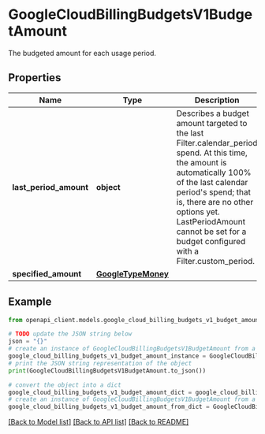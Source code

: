 # GoogleCloudBillingBudgetsV1BudgetAmount

The budgeted amount for each usage period.

## Properties

Name | Type | Description | Notes
------------ | ------------- | ------------- | -------------
**last_period_amount** | **object** | Describes a budget amount targeted to the last Filter.calendar_period spend. At this time, the amount is automatically 100% of the last calendar period&#39;s spend; that is, there are no other options yet. LastPeriodAmount cannot be set for a budget configured with a Filter.custom_period. | [optional] 
**specified_amount** | [**GoogleTypeMoney**](GoogleTypeMoney.md) |  | [optional] 

## Example

```python
from openapi_client.models.google_cloud_billing_budgets_v1_budget_amount import GoogleCloudBillingBudgetsV1BudgetAmount

# TODO update the JSON string below
json = "{}"
# create an instance of GoogleCloudBillingBudgetsV1BudgetAmount from a JSON string
google_cloud_billing_budgets_v1_budget_amount_instance = GoogleCloudBillingBudgetsV1BudgetAmount.from_json(json)
# print the JSON string representation of the object
print(GoogleCloudBillingBudgetsV1BudgetAmount.to_json())

# convert the object into a dict
google_cloud_billing_budgets_v1_budget_amount_dict = google_cloud_billing_budgets_v1_budget_amount_instance.to_dict()
# create an instance of GoogleCloudBillingBudgetsV1BudgetAmount from a dict
google_cloud_billing_budgets_v1_budget_amount_from_dict = GoogleCloudBillingBudgetsV1BudgetAmount.from_dict(google_cloud_billing_budgets_v1_budget_amount_dict)
```
[[Back to Model list]](../README.md#documentation-for-models) [[Back to API list]](../README.md#documentation-for-api-endpoints) [[Back to README]](../README.md)


